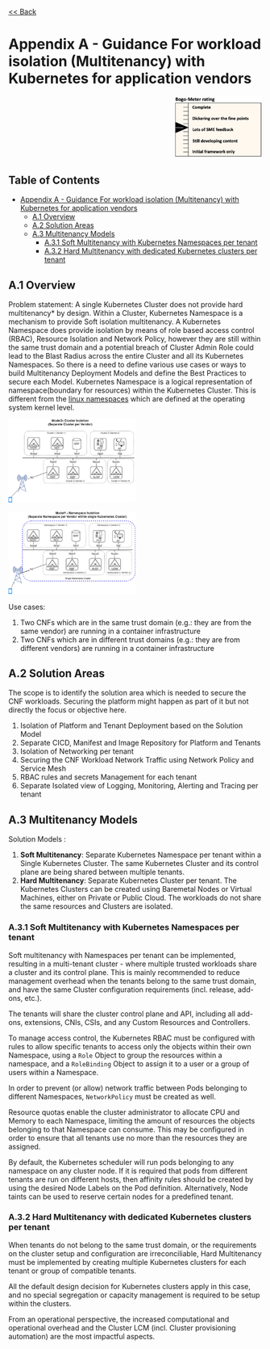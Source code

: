 [<< Back](../../kubernetes)

# Appendix A - Guidance For workload isolation (Multitenancy) with Kubernetes for application vendors

<p align="right"><img src="../figures/bogo_lsf.png" alt="scope" title="Scope" width="35%"/></p>

## Table of Contents <!-- omit in toc -->

- [Appendix A - Guidance For workload isolation (Multitenancy) with Kubernetes for application vendors](#appendix-a---guidance-for-workload-isolation-multitenancy-with-kubernetes-for-application-vendors)
  - [A.1 Overview](#a1-overview)
  - [A.2 Solution Areas](#a2-solution-areas)
  - [A.3 Multitenancy Models](#a3-multitenancy-models)
    - [A.3.1 Soft Multitenancy with Kubernetes Namespaces per tenant](#a31-soft-multitenancy-with-kubernetes-namespaces-per-tenant)
    - [A.3.2 Hard Multitenancy with dedicated Kubernetes clusters per tenant](#a32-hard-multitenancy-with-dedicated-kubernetes-clusters-per-tenant)

## A.1 Overview

Problem statement: A single Kubernetes Cluster does not provide hard multitenancy* by design. Within a Cluster, Kubernetes Namespace is a mechanism to provide Soft isolation multitenancy.
A Kubernetes Namespace does provide isolation by means of role based access control (RBAC), Resource Isolation and Network Policy, however they are still within the same trust domain and a potential breach of Cluster Admin Role could lead to the Blast Radius across the entire Cluster and all its Kubernetes Namespaces.
So there is a need to define various use cases or ways to build Multitenancy Deployment Models and define the Best Practices to secure each Model.
Kubernetes Namespace is a logical representation of namespace(boundary for resources) within the Kubernetes Cluster.
This is different from the [linux namespaces](https://en.wikipedia.org/wiki/Linux_namespaces) which are defined at the operating system kernel level.

<p align="left"><img src="../figures/Model2-cluster-isolation.png" alt="scope" title="Scope" width="50%"/></p>
<p align="left"><img src="../figures/Model1-ns.png" alt="scope" title="Scope" width="50%"/></p>

Use cases:

1. Two CNFs which are in the same trust domain (e.g.: they are from the same vendor) are running in a container infrastructure
2. Two CNFs which are in different trust domains (e.g.: they are from different vendors) are running in a container infrastructure

## A.2 Solution Areas

The scope is to identify the solution area which is needed to secure the CNF workloads. Securing the platform might happen as part of it but not directly the focus or objective here.

1. Isolation of Platform and Tenant Deployment based on the Solution Model
2. Separate CICD, Manifest and Image Repository for Platform and Tenants
3. Isolation of Networking per tenant
4. Securing the CNF Workload Network Traffic using Network Policy and Service Mesh
5. RBAC rules and secrets Management for each tenant
6. Separate Isolated view of Logging, Monitoring, Alerting and Tracing per tenant

## A.3 Multitenancy Models

Solution Models :

1. **Soft Multitenancy**: Separate Kubernetes Namespace per tenant within a Single Kubernetes Cluster. The same Kubernetes Cluster and its control plane are being shared between multiple tenants.
2. **Hard Multitenancy**: Separate Kubernetes Cluster per tenant.
The Kubernetes Clusters can be created using Baremetal Nodes or Virtual Machines, either on Private or Public Cloud.
The workloads do not share the same resources and Clusters are isolated.

### A.3.1 Soft Multitenancy with Kubernetes Namespaces per tenant

Soft multitenancy with Namespaces per tenant can be implemented, resulting in a multi-tenant cluster - where multiple trusted workloads share a cluster and its control plane.
This is mainly recommended to reduce management overhead when the tenants belong to the same trust domain, and have the same Cluster configuration requirements (incl. release, add-ons, etc.).

The tenants will share the cluster control plane and API, including all add-ons, extensions, CNIs, CSIs, and any Custom Resources and Controllers.

To manage access control, the Kubernetes RBAC must be configured with rules to allow specific tenants to access only the objects within their own Namespace, using a `Role` Object to group the resources within a namespace, and a `RoleBinding` Object to assign it to a user or a group of users within a Namespace.

In order to prevent (or allow) network traffic between Pods belonging to different Namespaces, `NetworkPolicy` must be created as well.

Resource quotas enable the cluster administrator to allocate CPU and Memory to each Namespace, limiting the amount of resources the objects belonging to that Namespace can consume. This may be configured in order to ensure that all tenants use no more than the resources they are assigned.

By default, the Kubernetes scheduler will run pods belonging to any namespace on any cluster node. If it is required that pods from different tenants are run on different hosts, then affinity rules should be created by using the desired Node Labels on the Pod definition. Alternatively, Node taints can be used to reserve certain nodes for a predefined tenant.

### A.3.2 Hard Multitenancy with dedicated Kubernetes clusters per tenant

When tenants do not belong to the same trust domain, or the requirements on the cluster setup and configuration are irreconciliable, Hard Multitenancy must be implemented by creating multiple Kubernetes clusters for each tenant or group of compatible tenants.

All the default design decision for Kubernetes clusters apply in this case, and no special segregation or capacity management is required to be setup within the clusters.

From an operational perspective, the increased computational and operational overhead and the Cluster LCM (incl. Cluster provisioning automation) are the most impactful aspects.
